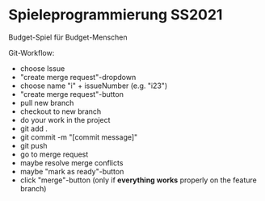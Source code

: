 # Spieleprogrammierung SS2021

Budget-Spiel für Budget-Menschen

Git-Workflow:

- choose Issue
- "create merge request"-dropdown
- choose name "i" + issueNumber (e.g. "i23")
- "create merge request"-button
- pull new branch
- checkout to new branch
- do your work in the project
- git add .
- git commit -m "[commit message]"
- git push
- go to merge request
- maybe resolve merge conflicts
- maybe "mark as ready"-button
- click "merge"-button (only if **everything works** properly on the feature branch)
